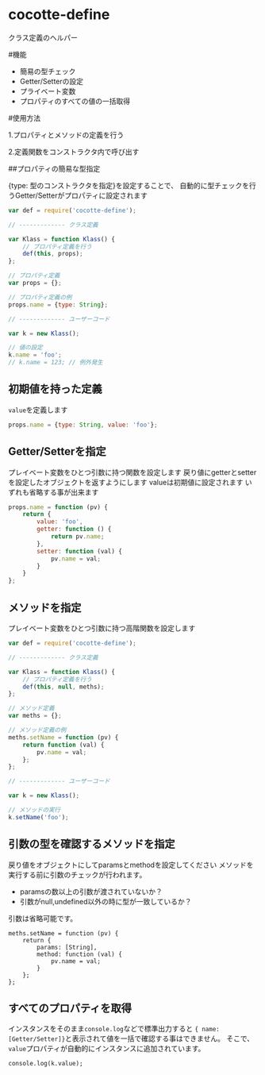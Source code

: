 cocotte-define
======

クラス定義のヘルパー

#機能

 + 簡易の型チェック
 + Getter/Setterの設定
 + プライベート変数
 + プロパティのすべての値の一括取得

#使用方法

1.プロパティとメソッドの定義を行う

2.定義関数をコンストラクタ内で呼び出す


##プロパティの簡易な型指定

{type: 型のコンストラクタを指定}を設定することで、
自動的に型チェックを行うGetter/Setterがプロパティに設定されます


```js
var def = require('cocotte-define');

// ------------- クラス定義

var Klass = function Klass() {
	// プロパティ定義を行う
	def(this, props);
};

// プロパティ定義
var props = {};

// プロパティ定義の例
props.name = {type: String};

// ------------- ユーザーコード

var k = new Klass();

// 値の設定
k.name = 'foo';
// k.name = 123; // 例外発生

```

## 初期値を持った定義

`value`を定義します

```js
props.name = {type: String, value: 'foo'};
```

## Getter/Setterを指定

プレイベート変数をひとつ引数に持つ関数を設定します
戻り値にgetterとsetterを設定したオブジェクトを返すようにします
valueは初期値に設定されます
いずれも省略する事が出来ます

```js
props.name = function (pv) {
	return {
		value: 'foo',
		getter: function () {
			return pv.name;
		},
		setter: function (val) {
			pv.name = val;
		}
	}
};
```

## メソッドを指定

プレイベート変数をひとつ引数に持つ高階関数を設定します

```js
var def = require('cocotte-define');

// ------------- クラス定義

var Klass = function Klass() {
	// プロパティ定義を行う
	def(this, null, meths);
};

// メソッド定義
var meths = {};

// メソッド定義の例
meths.setName = function (pv) {
	return function (val) {
		pv.name = val;
	};
};

// ------------- ユーザーコード

var k = new Klass();

// メソッドの実行
k.setName('foo');
```

## 引数の型を確認するメソッドを指定

戻り値をオブジェクトにしてparamsとmethodを設定してください
メソッドを実行する前に引数のチェックが行われます。

 + paramsの数以上の引数が渡されていないか？
 + 引数がnull,undefined以外の時に型が一致しているか？

引数は省略可能です。

```
meths.setName = function (pv) {
	return {
		params: [String],
		method: function (val) {
			pv.name = val;
		}
	};
};
```

## すべてのプロパティを取得

インスタンスをそのまま`console.log`などで標準出力すると
`{ name: [Getter/Setter]}`と表示されて値を一括で確認する事はできません。
そこで、`value`プロパティが自動的にインスタンスに追加されています。

```
console.log(k.value);
```

